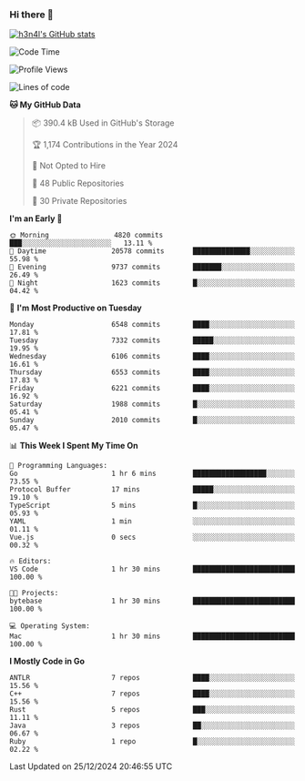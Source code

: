 ### Hi there 👋

[![h3n4l's GitHub stats](https://github-readme-stats.vercel.app/api?username=h3n4l&count_private=true&show_icons=true&theme=radical)](https://github.com/h3n4l/github-readme-stats)

<!--START_SECTION:waka-->
![Code Time](http://img.shields.io/badge/Code%20Time-2%2C033%20hrs%2042%20mins-blue)

![Profile Views](http://img.shields.io/badge/Profile%20Views-0-blue)

![Lines of code](https://img.shields.io/badge/From%20Hello%20World%20I%27ve%20Written-14.8%20million%20lines%20of%20code-blue)

**🐱 My GitHub Data** 

> 📦 390.4 kB Used in GitHub's Storage 
 > 
> 🏆 1,174 Contributions in the Year 2024
 > 
> 🚫 Not Opted to Hire
 > 
> 📜 48 Public Repositories 
 > 
> 🔑 30 Private Repositories 
 > 
**I'm an Early 🐤** 

```text
🌞 Morning                4820 commits        ███░░░░░░░░░░░░░░░░░░░░░░   13.11 % 
🌆 Daytime                20578 commits       ██████████████░░░░░░░░░░░   55.98 % 
🌃 Evening                9737 commits        ███████░░░░░░░░░░░░░░░░░░   26.49 % 
🌙 Night                  1623 commits        █░░░░░░░░░░░░░░░░░░░░░░░░   04.42 % 
```
📅 **I'm Most Productive on Tuesday** 

```text
Monday                   6548 commits        ████░░░░░░░░░░░░░░░░░░░░░   17.81 % 
Tuesday                  7332 commits        █████░░░░░░░░░░░░░░░░░░░░   19.95 % 
Wednesday                6106 commits        ████░░░░░░░░░░░░░░░░░░░░░   16.61 % 
Thursday                 6553 commits        ████░░░░░░░░░░░░░░░░░░░░░   17.83 % 
Friday                   6221 commits        ████░░░░░░░░░░░░░░░░░░░░░   16.92 % 
Saturday                 1988 commits        █░░░░░░░░░░░░░░░░░░░░░░░░   05.41 % 
Sunday                   2010 commits        █░░░░░░░░░░░░░░░░░░░░░░░░   05.47 % 
```


📊 **This Week I Spent My Time On** 

```text
💬 Programming Languages: 
Go                       1 hr 6 mins         ██████████████████░░░░░░░   73.55 % 
Protocol Buffer          17 mins             █████░░░░░░░░░░░░░░░░░░░░   19.10 % 
TypeScript               5 mins              █░░░░░░░░░░░░░░░░░░░░░░░░   05.93 % 
YAML                     1 min               ░░░░░░░░░░░░░░░░░░░░░░░░░   01.11 % 
Vue.js                   0 secs              ░░░░░░░░░░░░░░░░░░░░░░░░░   00.32 % 

🔥 Editors: 
VS Code                  1 hr 30 mins        █████████████████████████   100.00 % 

🐱‍💻 Projects: 
bytebase                 1 hr 30 mins        █████████████████████████   100.00 % 

💻 Operating System: 
Mac                      1 hr 30 mins        █████████████████████████   100.00 % 
```

**I Mostly Code in Go** 

```text
ANTLR                    7 repos             ████░░░░░░░░░░░░░░░░░░░░░   15.56 % 
C++                      7 repos             ████░░░░░░░░░░░░░░░░░░░░░   15.56 % 
Rust                     5 repos             ███░░░░░░░░░░░░░░░░░░░░░░   11.11 % 
Java                     3 repos             ██░░░░░░░░░░░░░░░░░░░░░░░   06.67 % 
Ruby                     1 repo              █░░░░░░░░░░░░░░░░░░░░░░░░   02.22 % 
```




 Last Updated on 25/12/2024 20:46:55 UTC
<!--END_SECTION:waka-->

